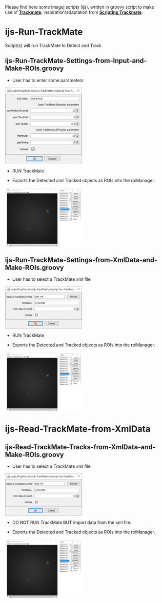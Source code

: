 
Please find here some imagej scripts (ijs), written in groovy script to make use of  [**Trackmate**]( https://imagej.net/TrackMate ).
Inspiration/adaptation from [**Scripting Trackmate**](https://imagej.net/Scripting_TrackMate).


# ijs-Run-TrackMate

Script(s) will run TrackMate to Detect and Track 

## ijs-Run-TrackMate-Settings-from-Input-and-Make-ROIs.groovy

- User has to enter some parameters

<img src="https://github.com/BIOP/ijs-TrackMate/blob/master/images/1-Input-settings-to-run-TrackMate.jpg" title="Input settings" width="50%" align="center">

- RUN TrackMate 

- Exports the Detected and Tracked objects as ROIs into the roiManager.

<img src="https://github.com/BIOP/ijs-TrackMate/blob/master/images/1-Results.PNG" title="Results" width="50%" align="center">


## ijs-Run-TrackMate-Settings-from-XmlData-and-Make-ROIs.groovy

- User has to select a TrackMate xml file 

<img src="https://github.com/BIOP/ijs-TrackMate/blob/master/images/2-SelectXml.jpg" title="Select xml file" width="50%" align="center">

- RUN TrackMate 

- Exports the Detected and Tracked objects as ROIs into the roiManager.

<img src="https://github.com/BIOP/ijs-TrackMate/blob/master/images/1-Results.PNG" title="Results" width="50%" align="center">



# ijs-Read-TrackMate-from-XmlData  

## ijs-Read-TrackMate-Tracks-from-XmlData-and-Make-ROIs.groovy
 

- User has to select a TrackMate xml file 

<img src="https://github.com/BIOP/ijs-TrackMate/blob/master/images/2-SelectXml.jpg" title="Select xml file" width="50%" align="center">

- DO NOT RUN TrackMate BUT import data from the xml file.

- Exports the Detected and Tracked objects as ROIs into the roiManager.

<img src="https://github.com/BIOP/ijs-TrackMate/blob/master/images/1-Results.PNG" title="Results" width="50%" align="center">

